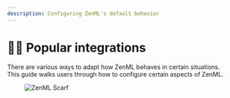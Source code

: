 ```yaml
---
description: Configuring ZenML's default behavior
---
```


# 👨‍🎤 Popular integrations

There are various ways to adapt how ZenML behaves in certain situations. This guide walks users through how to configure certain aspects of ZenML.

<figure><img src="https://static.scarf.sh/a.png?x-pxid=f0b4f458-0a54-4fcd-aa95-d5ee424815bc" alt="ZenML Scarf"><figcaption></figcaption></figure>
